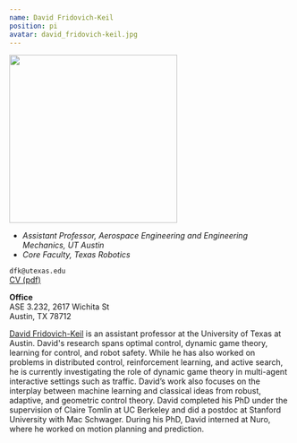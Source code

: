 ```yaml
---
name: David Fridovich-Keil
position: pi
avatar: david_fridovich-keil.jpg
---
```


<img width="300" src="{{site.baseurl}}/images/people/{{page.avatar}}" data-action="zoom">

- _Assistant Professor, Aerospace Engineering and Engineering Mechanics, UT Austin_<br>
- _Core Faculty, Texas Robotics_

<i class="fa fa-envelope-o"></i> `dfk@utexas.edu`<br>
<i class="fa fa-newspaper-o"></i> [CV (pdf)](/documents/dfk_cv.pdf)

**Office**<br>
ASE 3.232, 2617 Wichita St<br>
Austin, TX 78712

[David Fridovich-Keil](https://dfridovi.github.io/) is an assistant professor at the University of Texas at Austin. David's research spans optimal control, dynamic game theory, learning for control, and robot safety. While he has also worked on problems in distributed control, reinforcement learning, and active search, he is currently investigating the role of dynamic game theory in multi-agent interactive settings such as traffic. David’s work also focuses on the interplay between machine learning and classical ideas from robust, adaptive, and geometric control theory. David completed his PhD under the supervision of Claire Tomlin at UC Berkeley and did a postdoc at Stanford University with Mac Schwager. During his PhD, David interned at Nuro, where he worked on motion planning and prediction.
